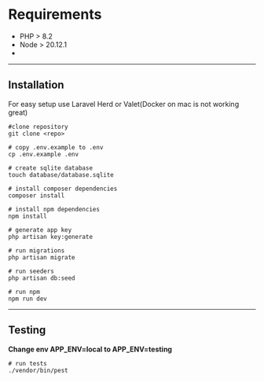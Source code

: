 # Requirements

- PHP > 8.2
- Node > 20.12.1
-

---

## Installation

For easy setup use Laravel Herd or Valet(Docker on mac is not working great)

```
#clone repository
git clone <repo>

# copy .env.example to .env
cp .env.example .env

# create sqlite database
touch database/database.sqlite 

# install composer dependencies
composer install

# install npm dependencies
npm install

# generate app key
php artisan key:generate

# run migrations
php artisan migrate

# run seeders
php artisan db:seed

# run npm
npm run dev
```

---

## Testing

**Change env APP_ENV=local to APP_ENV=testing**

```
# run tests
./vendor/bin/pest
```
